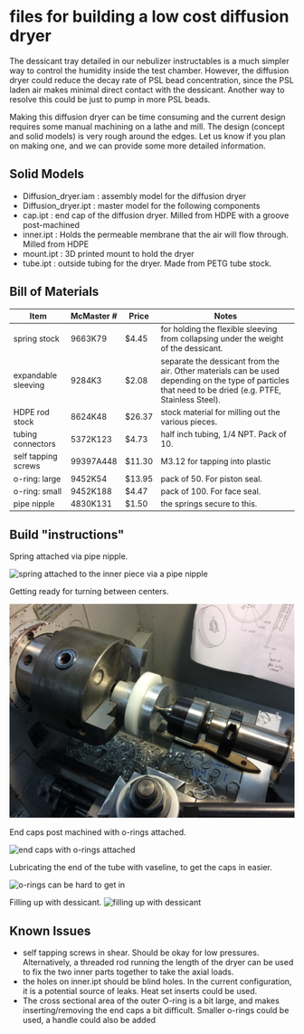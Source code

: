 # files for building a low cost diffusion dryer 
The dessicant tray detailed in our nebulizer instructables is a much simpler way to control the humidity inside the test chamber. However, the diffusion dryer could reduce the decay rate of PSL bead concentration, since the PSL laden air makes minimal direct contact with the dessicant. Another way to resolve this could be just to pump in more PSL beads.

Making this diffusion dryer can be time consuming and the current design requires some manual machining on a lathe and mill. The design (concept and solid models) is very rough around the edges. Let us know if you plan on making one, and we can provide some more detailed information.  


## Solid Models

* Diffusion_dryer.iam : assembly model for the diffusion dryer
* Diffusion_dryer.ipt : master model for the following components
* cap.ipt : end cap of the diffusion dryer. Milled from HDPE with a groove post-machined
* inner.ipt :  Holds the permeable membrane that the air will flow through. Milled from HDPE 
* mount.ipt : 3D printed mount to hold the dryer
* tube.ipt : outside tubing for the dryer. Made from PETG tube stock.

## Bill of Materials

| Item          | McMaster #   | Price| Notes|
| ------------- |--------------| -----| -----|
| spring stock  | 9663K79      | $4.45| for holding the flexible sleeving from collapsing under the weight of the dessicant.|
| expandable sleeving| 	9284K3 | $2.08| separate the dessicant from the air. Other materials can be used depending on the type of particles that need to be dried (e.g. PTFE, Stainless Steel).     |
| HDPE rod stock| 8624K48      |$26.37| stock material for milling out the various pieces.|
| tubing connectors|5372K123   |$4.73 | half inch tubing, 1/4 NPT. Pack of 10.     |   
| self tapping screws|99397A448|$11.30| M3.12 for tapping into plastic       |
| o-ring: large| 9452K54       |$13.95| pack of 50. For piston seal.|
| o-ring: small| 9452K188      |$4.47 | pack of 100. For face seal. |
| pipe nipple  | 4830K131      |$1.50 | the springs secure to this.|

## Build "instructions"

Spring attached via pipe nipple.

![spring attached to the inner piece via a pipe nipple](images/spring.jpg)

Getting ready for turning between centers.

![between centers](images/between_centers.jpg)

End caps post machined with o-rings attached.

![end caps with o-rings attached](images/end_caps.jpg)

Lubricating the end of the tube with vaseline, to get the caps in easier.

![o-rings can be hard to get in](images/lube.jpg)

Filling up with dessicant.
![filling up with dessicant](images/half_full.jpg)


## Known Issues

* self tapping screws in shear. Should be okay for low pressures. Alternatively, a threaded rod running the length of the dryer can be used to fix the two inner parts together to take the axial loads. 
* the holes on inner.ipt should be blind holes. In the current configuration, it is a potential source of leaks. Heat set inserts could be used.
* The cross sectional area of the outer O-ring is a bit large, and makes inserting/removing the end caps a bit difficult. Smaller o-rings could be used, a handle could also be added
